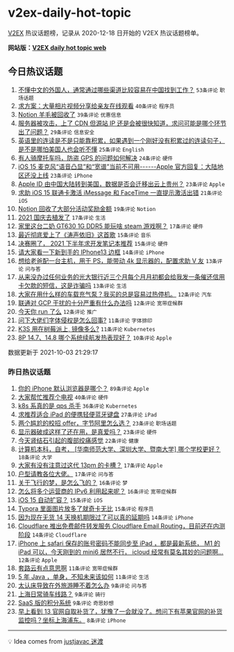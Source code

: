 # v2ex-daily-hot-topic

[V2EX](https://www.v2ex.com/) 热议话题榜，记录从 2020-12-18 日开始的 V2EX 热议话题榜单。

**网站版：[V2EX daily hot topic web](https://boojack.github.io/v2ex-daily-hot-topic-web/)**

## 今日热议话题

<!-- TODAY BEGIN -->

1. [不懂中文的外国人，通常通过哪些渠道比较容易在中国找到工作？](https://www.v2ex.com/t/805716) `53条评论` `职场话题`
1. [求方案：大量相片视频分享给亲友在线观看](https://www.v2ex.com/t/805779) `40条评论` `程序员`
1. [Notion 羊毛被回收了](https://www.v2ex.com/t/805770) `39条评论` `优惠信息`
1. [服务器被攻击，上了 CDN 但源站 IP 还是会被很快知道，求问可能是哪个环节出了问题？](https://www.v2ex.com/t/805757) `29条评论` `信息安全`
1. [英语里的连读是不是只能靠积累，如果遇到一个刚好没有积累过的连读句子，是不是哪怕美国人也会听不懂](https://www.v2ex.com/t/805780) `25条评论` `English`
1. [有人骑摩托车吗，防盗 GPS 的问题如何解决](https://www.v2ex.com/t/805715) `24条评论` `硬件`
1. [iOS 15 麦克风“语音凸显”和“宽谱”当前不可用------Apple 官方回复：大陆地区还没上线](https://www.v2ex.com/t/805723) `23条评论` `iPhone`
1. [Apple ID 由中国大陆转到美国，数据是否会迁移出云上贵州？](https://www.v2ex.com/t/805727) `23条评论` `Apple`
1. [求助 iOS 15 联通卡激活 iMessage 和 FaceTime 一直提示激活出错](https://www.v2ex.com/t/805765) `21条评论` `iOS`
1. [Notion 回收了大部分活动奖励金额](https://www.v2ex.com/t/805769) `19条评论` `Notion`
1. [2021 国庆去植发了](https://www.v2ex.com/t/805767) `17条评论` `生活`
1. [家里这台二奶 GT630 1G DDR5 能玩啥 steam 游戏啊？](https://www.v2ex.com/t/805713) `17条评论` `硬件`
1. [最近彻底爱上了《涛声依旧》这首歌](https://www.v2ex.com/t/805789) `15条评论` `音乐`
1. [决赛圈了， 2021 下半年求开发笔记本推荐](https://www.v2ex.com/t/805751) `15条评论` `硬件`
1. [请大家看一下新到手的 IPhone13 边框](https://www.v2ex.com/t/805781) `14条评论` `iPhone`
1. [想给老爸配一台主机，用于 PS，能带动 4k 显示器的，配置求助 V 友](https://www.v2ex.com/t/805796) `13条评论` `问与答`
1. [从来没办过任何业务的光大银行近三个月每个月月初都会给我发一条催还信用卡欠款的短信，这是诈骗吗](https://www.v2ex.com/t/805728) `13条评论` `生活`
1. [大家在用什么样的车载充气泵？我买的总是容易过热停机。](https://www.v2ex.com/t/805797) `12条评论` `汽车`
1. [联通对 GCP 干扰的十分严重有什么办法吗](https://www.v2ex.com/t/805775) `12条评论` `宽带症候群`
1. [今天你 run 了么](https://www.v2ex.com/t/805753) `12条评论` `推广`
1. [问下大佬们字体侵权是怎么回事?](https://www.v2ex.com/t/805794) `11条评论` `字体排印`
1. [K3S 用在树莓派上, 镜像多么?](https://www.v2ex.com/t/805721) `11条评论` `Kubernetes`
1. [8P 14.7、14.8 哪个系统续航发热表现好？](https://www.v2ex.com/t/805731) `10条评论` `Apple`

数据更新于 2021-10-03 21:29:17

<!-- TODAY END -->

### 昨日热议话题

<!-- YESTERDAY BEGIN -->

1. [你的 iPhone 默认浏览器是哪个？](https://www.v2ex.com/t/805634) `89条评论` `Apple`
1. [大家帮忙推荐个电视](https://www.v2ex.com/t/805635) `40条评论` `硬件`
1. [k8s 系真的是 qps 杀手](https://www.v2ex.com/t/805677) `36条评论` `Kubernetes`
1. [求推荐适合 iPad 的便携轻便蓝牙键盘](https://www.v2ex.com/t/805637) `27条评论` `iPad`
1. [两个尴尬的校招 offer，字节阿里怎么选？](https://www.v2ex.com/t/805639) `23条评论` `职场话题`
1. [显示器破成这样了还在用，是真爱吗？](https://www.v2ex.com/t/805653) `23条评论` `硬件`
1. [今天肾结石引起的腹部绞痛感觉](https://www.v2ex.com/t/805678) `22条评论` `健康`
1. [计算机本科，自考， [华南师范大学、深圳大学、暨南大学] 哪个学校更好？](https://www.v2ex.com/t/805657) `18条评论` `大学`
1. [大家有没有注意过这代 13pm 的卡槽？](https://www.v2ex.com/t/805664) `17条评论` `Apple`
1. [户型请教各位大佬。](https://www.v2ex.com/t/805687) `17条评论` `问与答`
1. [关于飞行的梦，是怎么飞的？](https://www.v2ex.com/t/805684) `16条评论` `梦`
1. [怎么将多个运营商的 IPv6 利用起来呢？](https://www.v2ex.com/t/805673) `16条评论` `宽带症候群`
1. [iOS 15 自动扩容？](https://www.v2ex.com/t/805681) `15条评论` `iOS`
1. [Typora 里面图片放多了就奇卡无比](https://www.v2ex.com/t/805658) `15条评论` `程序员`
1. [因为现在无货 14 天换机期限过了可以真的延期吗](https://www.v2ex.com/t/805667) `14条评论` `iPhone`
1. [Cloudflare 推出免费邮件转发服务 Cloudflare Email Routing，目前还在内测阶段](https://www.v2ex.com/t/805632) `14条评论` `Cloudflare`
1. [iPhone 上 safari 保存的账号密码不能同步至 iPad ，都是最新系统， M1 的 iPad 可以，今天刚到的 mini6 居然不行， icloud 经常有莫名其妙的问题啊...](https://www.v2ex.com/t/805666) `12条评论` `Apple`
1. [套路云有点意思啊](https://www.v2ex.com/t/805692) `11条评论` `宽带症候群`
1. [5 年 Java ，单身，不知未来该如何](https://www.v2ex.com/t/805683) `11条评论` `生活`
1. [太认床导致在外旅游睡不着怎么办](https://www.v2ex.com/t/805708) `9条评论` `问与答`
1. [上海日常骑车线路？](https://www.v2ex.com/t/805659) `9条评论` `骑行`
1. [SaaS 版的积分系统](https://www.v2ex.com/t/805633) `9条评论` `奇思妙想`
1. [早上看到 13 官网自取补货了，犹豫了一会就没了。想问下有苹果官网的补货监控吗？坐标上海浦东。](https://www.v2ex.com/t/805641) `8条评论` `iPhone`

<!-- YESTERDAY END -->

---

💡 Idea comes from [justjavac 迷渡](https://github.com/justjavac/)
